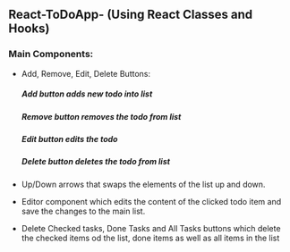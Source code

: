 ## React-ToDoApp- (Using React Classes and Hooks)

### Main Components:
 - Add, Remove, Edit, Delete Buttons:
   ##### Add button adds new todo into list
   ##### Remove button removes the todo from list
   ##### Edit button edits the todo
   ##### Delete button deletes the todo from list

 - Up/Down arrows that swaps the elements of the list up and down. 

 - Editor component which edits the content of the clicked todo item and save the changes to the main list.

 - Delete Checked tasks, Done Tasks and All Tasks buttons which delete the checked items od the list, done items as well as all items in the list

 




